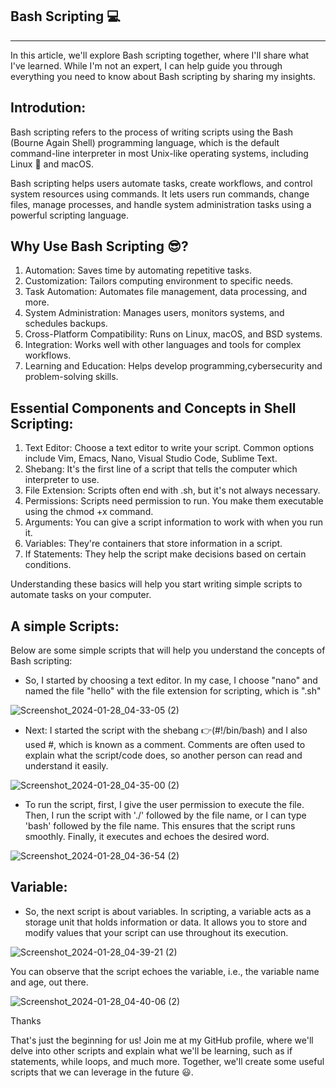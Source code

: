 ## Bash Scripting :computer:
***
In this article, we'll explore Bash scripting together, where I'll share what I've learned. While I'm not an expert, I can help guide you through everything you need to know about Bash scripting by sharing my insights.

## Introdution:

Bash scripting refers to the process of writing scripts using the Bash (Bourne Again Shell) programming language, which is the default command-line interpreter in most Unix-like operating systems, including Linux :penguin: and macOS.

Bash scripting helps users automate tasks, create workflows, and control system resources using commands. It lets users run commands, change files, manage processes, and handle system administration tasks using a powerful scripting language.

## Why Use Bash Scripting :sunglasses:?
1. Automation: Saves time by automating repetitive tasks.
2. Customization: Tailors computing environment to specific needs.
3. Task Automation: Automates file management, data processing, and more.
4. System Administration: Manages users, monitors systems, and schedules backups.
5. Cross-Platform Compatibility: Runs on Linux, macOS, and BSD systems.
6. Integration: Works well with other languages and tools for complex workflows.
7. Learning and Education: Helps develop programming,cybersecurity and problem-solving skills.

## Essential Components and Concepts in Shell Scripting:
1. Text Editor: Choose a text editor to write your script. Common options include Vim, Emacs, Nano, Visual Studio Code, Sublime Text.
2. Shebang: It's the first line of a script that tells the computer which interpreter to use.
3. File Extension: Scripts often end with .sh, but it's not always necessary.
4. Permissions: Scripts need permission to run. You make them executable using the chmod +x command.
5. Arguments: You can give a script information to work with when you run it.
6. Variables: They're containers that store information in a script.
7. If Statements: They help the script make decisions based on certain conditions.

Understanding these basics will help you start writing simple scripts to automate tasks on your computer.

## A simple Scripts:
Below are some simple scripts that will help you understand the concepts of Bash scripting:


- So, I started by choosing a text editor. In my case, I choose "nano" and named the file "hello" with the file extension for scripting, which is ".sh"
  
![Screenshot_2024-01-28_04-33-05 (2)](https://github.com/T3chnocr4t/Linux-Projects/assets/115868619/073ba9e8-4daf-464d-9ace-e25ea70bc235)

- Next: I started the script with the shebang :point_right:(#!/bin/bash) and I also used #, which is known as a comment. Comments are often used to explain what the script/code does, so another person can read and understand it easily.
 
![Screenshot_2024-01-28_04-35-00 (2)](https://github.com/T3chnocr4t/Linux-Projects/assets/115868619/b224d8c5-05ed-44c4-ad21-013df4dc4f0d)

- To run the script, first, I give the user permission to execute the file. Then, I run the script with './' followed by the file name, or I can type 'bash' followed by the file name. This ensures that the script runs smoothly. Finally, it executes and echoes the desired word.
  
![Screenshot_2024-01-28_04-36-54 (2)](https://github.com/T3chnocr4t/Linux-Projects/assets/115868619/edd00ef5-1e20-430b-9922-c4db8f7acd6e)

## Variable:
- So, the next script is about variables. In scripting, a variable acts as a storage unit that holds information or data. It allows you to store and modify values that your script can use throughout its execution.

![Screenshot_2024-01-28_04-39-21 (2)](https://github.com/T3chnocr4t/Linux-Projects/assets/115868619/99a8081f-afee-4947-b514-988a7441ede3)

You can observe that the script echoes the variable, i.e., the variable name and age, out there.

![Screenshot_2024-01-28_04-40-06 (2)](https://github.com/T3chnocr4t/Linux-Projects/assets/115868619/cf138629-cf63-49c9-bd05-eb1b2891e965)

Thanks


That's just the beginning for us! Join me at my GitHub profile, where we'll delve into other scripts and explain what we'll be learning, such as if statements, while loops, and much more. Together, we'll create some useful scripts that we can leverage in the future :smiley:.






